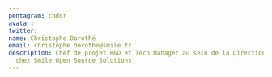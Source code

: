 ```yaml
---
pentagram: chdor
avatar:
twitter:
name: Christophe Dorothé
email: christophe.dorothe@smile.fr
description: Chef de projet R&D et Tech Manager au sein de la Direction Innovation
  chez Smile Open Source Solutions
---
```

